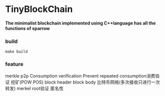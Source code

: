 # TinyBlockChain

**The minimalist blockchain implemented using C++language has all the functions of sparrow**

### build
``` shell
make build
```

### feature
merkle   p2p   Consumption verification   Prevent repeated consumption消费验证   挖矿(POW POS)   block header   block body   比特币网络(多次接收只进行一次转发) merkel root验证   匿名性 
